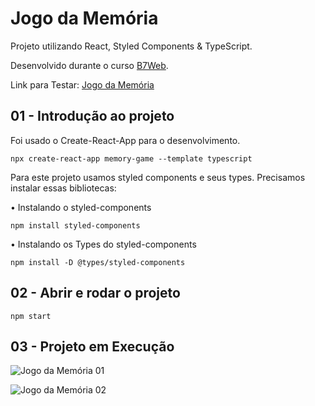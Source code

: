 # Jogo da Memória

Projeto utilizando React, Styled Components & TypeScript. 

Desenvolvido durante o curso [B7Web](https://b7web.com.br).

Link para Testar: [Jogo da Memória](https://snazzy-sopapillas-f86dc1.netlify.app)

## 01 - Introdução ao projeto

Foi usado o Create-React-App para o desenvolvimento.

    npx create-react-app memory-game --template typescript

Para este projeto usamos styled components e seus types. Precisamos instalar essas bibliotecas:

• Instalando o styled-components

    npm install styled-components

• Instalando os Types do styled-components

    npm install -D @types/styled-components

## 02 - Abrir e rodar o projeto

    npm start

## 03 - Projeto em Execução

![Jogo da Memória 01](https://user-images.githubusercontent.com/97991094/166400295-83eecea1-10f2-4e9f-be84-3e3a40667047.gif)

![Jogo da Memória 02](https://user-images.githubusercontent.com/97991094/166400324-43018904-983c-4d97-9cd6-c0ad93efaa0b.gif)















